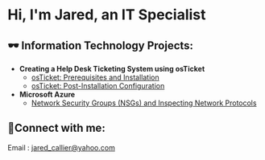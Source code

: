 <h1>Hi, I'm Jared, an IT Specialist

<h2>🕶️ Information Technology Projects:</h2>

- <b>Creating a Help Desk Ticketing System using osTicket</b>
  - [osTicket: Prerequisites and Installation](https://github.com/JaredC-Medora/osticket-prereqs)
  - [osTicket: Post-Installation Configuration](https://github.com/JaredC-Medora/post-install-config)
- <b>Microsoft Azure</b>
  - [Network Security Groups (NSGs) and Inspecting Network Protocols](https://github.com/JaredC-Medora/azure-network-protocols)

<h2>🤳Connect with me:</h2>

Email : jared_callier@yahoo.com
